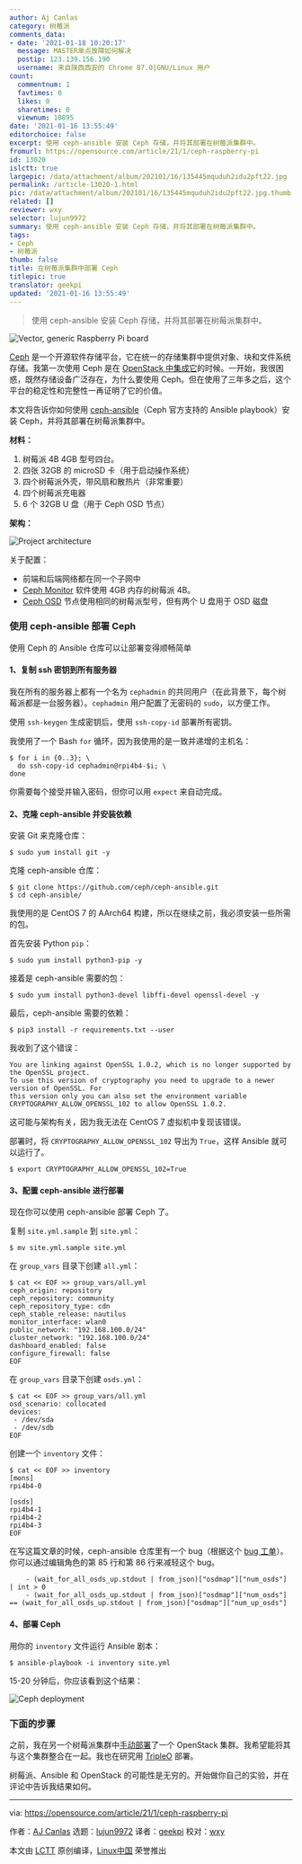 ```yaml
---
author: Aj Canlas
category: 树莓派
comments_data:
- date: '2021-01-18 10:20:17'
  message: MASTER单点故障如何解决
  postip: 123.139.156.190
  username: 来自陕西西安的 Chrome 87.0|GNU/Linux 用户
count:
  commentnum: 1
  favtimes: 0
  likes: 0
  sharetimes: 0
  viewnum: 10895
date: '2021-01-16 13:55:49'
editorchoice: false
excerpt: 使用 ceph-ansible 安装 Ceph 存储，并将其部署在树莓派集群中。
fromurl: https://opensource.com/article/21/1/ceph-raspberry-pi
id: 13020
islctt: true
largepic: /data/attachment/album/202101/16/135445mquduh2idu2pft22.jpg
permalink: /article-13020-1.html
pic: /data/attachment/album/202101/16/135445mquduh2idu2pft22.jpg.thumb.jpg
related: []
reviewer: wxy
selector: lujun9972
summary: 使用 ceph-ansible 安装 Ceph 存储，并将其部署在树莓派集群中。
tags:
- Ceph
- 树莓派
thumb: false
title: 在树莓派集群中部署 Ceph
titlepic: true
translator: geekpi
updated: '2021-01-16 13:55:49'
---
```



> 
> 使用 ceph-ansible 安装 Ceph 存储，并将其部署在树莓派集群中。
> 
> 
> 


![](/data/attachment/album/202101/16/135445mquduh2idu2pft22.jpg "Vector, generic Raspberry Pi board")


[Ceph](https://ceph.io/) 是一个开源软件存储平台，它在统一的存储集群中提供对象、块和文件系统存储。我第一次使用 Ceph 是在 [OpenStack 中集成它](https://opensource.com/business/15/1/introduction-ceph-storage-openstack)的时候。一开始，我很困惑，既然存储设备广泛存在，为什么要使用 Ceph。但在使用了三年多之后，这个平台的稳定性和完整性一再证明了它的价值。


本文将告诉你如何使用 [ceph-ansible](https://docs.ceph.com/projects/ceph-ansible/en/latest/index.html#)（Ceph 官方支持的 Ansible playbook）安装 Ceph，并将其部署在树莓派集群中。


**材料：**


1. 树莓派 4B 4GB 型号四台。
2. 四张 32GB 的 microSD 卡（用于启动操作系统）
3. 四个树莓派外壳，带风扇和散热片（非常重要）
4. 四个树莓派充电器
5. 6 个 32GB U 盘（用于 Ceph OSD 节点）


**架构：**


![Project architecture](/data/attachment/album/202101/16/135551r85dz81iuhx85n9h.png "Project architecture")


关于配置：


* 前端和后端网络都在同一个子网中
* [Ceph Monitor](https://docs.ceph.com/en/latest/glossary/#term-Ceph-Monitor) 软件使用 4GB 内存的树莓派 4B。
* [Ceph OSD](https://docs.ceph.com/en/latest/glossary/#term-OSD) 节点使用相同的树莓派型号，但有两个 U 盘用于 OSD 磁盘


### 使用 ceph-ansible 部署 Ceph


使用 Ceph 的 Ansible 仓库可以让部署变得顺畅简单


#### 1、复制 ssh 密钥到所有服务器


我在所有的服务器上都有一个名为 `cephadmin` 的共同用户（在此背景下，每个树莓派都是一台服务器）。`cephadmin` 用户配置了无密码的 `sudo`，以方便工作。


使用 `ssh-keygen` 生成密钥后，使用 `ssh-copy-id` 部署所有密钥。


我使用了一个 Bash `for` 循环，因为我使用的是一致并递增的主机名：



```
$ for i in {0..3}; \
  do ssh-copy-id cephadmin@rpi4b4-$i; \
done

```

你需要每个接受并输入密码，但你可以用 `expect` 来自动完成。


#### 2、克隆 ceph-ansible 并安装依赖


安装 Git 来克隆仓库：



```
$ sudo yum install git -y

```

克隆 ceph-ansible 仓库：



```
$ git clone https://github.com/ceph/ceph-ansible.git
$ cd ceph-ansible/

```

我使用的是 CentOS 7 的 AArch64 构建，所以在继续之前，我必须安装一些所需的包。


首先安装 Python `pip`：



```
$ sudo yum install python3-pip -y

```

接着是 ceph-ansible 需要的包：



```
$ sudo yum install python3-devel libffi-devel openssl-devel -y

```

最后，ceph-ansible 需要的依赖：



```
$ pip3 install -r requirements.txt --user

```

我收到了这个错误：



```
You are linking against OpenSSL 1.0.2, which is no longer supported by the OpenSSL project.
To use this version of cryptography you need to upgrade to a newer version of OpenSSL. For
this version only you can also set the environment variable
CRYPTOGRAPHY_ALLOW_OPENSSL_102 to allow OpenSSL 1.0.2.

```

这可能与架构有关，因为我无法在 CentOS 7 虚拟机中复现该错误。


部署时，将 `CRYPTOGRAPHY_ALLOW_OPENSSL_102` 导出为 `True`，这样 Ansible 就可以运行了。



```
$ export CRYPTOGRAPHY_ALLOW_OPENSSL_102=True

```

#### 3、配置 ceph-ansible 进行部署


现在你可以使用 ceph-ansible 部署 Ceph 了。


复制 `site.yml.sample` 到 `site.yml`：



```
$ mv site.yml.sample site.yml

```

在 `group_vars` 目录下创建 `all.yml`：



```
$ cat << EOF >> group_vars/all.yml
ceph_origin: repository
ceph_repository: community
ceph_repository_type: cdn
ceph_stable_release: nautilus
monitor_interface: wlan0
public_network: "192.168.100.0/24"
cluster_network: "192.168.100.0/24"
dashboard_enabled: false
configure_firewall: false
EOF

```

在 `group_vars` 目录下创建 `osds.yml`：



```
$ cat << EOF >> group_vars/all.yml
osd_scenario: collocated
devices:
 - /dev/sda
 - /dev/sdb
EOF

```

创建一个 `inventory` 文件：



```
$ cat << EOF >> inventory
[mons]
rpi4b4-0

[osds]
rpi4b4-1
rpi4b4-2
rpi4b4-3
EOF

```

在写这篇文章的时候，ceph-ansible 仓库里有一个 bug（根据这个 [bug 工单](https://tracker.ceph.com/issues/43430)）。你可以通过编辑角色的第 85 行和第 86 行来减轻这个 bug。



```
    - (wait_for_all_osds_up.stdout | from_json)["osdmap"]["num_osds"] | int > 0
    - (wait_for_all_osds_up.stdout | from_json)["osdmap"]["num_osds"] == (wait_for_all_osds_up.stdout | from_json)["osdmap"]["num_up_osds"]

```

#### 4、部署 Ceph


用你的 `inventory` 文件运行 Ansible 剧本：



```
$ ansible-playbook -i inventory site.yml

```

15-20 分钟后，你应该看到这个结果：


![Ceph deployment](/data/attachment/album/202101/16/135551sr7xjrjj7n5xyik7.png "Ceph deployment")


### 下面的步骤


之前，我在另一个树莓派集群中[手动部署](https://opensource.com/article/20/12/openstack-raspberry-pi)了一个 OpenStack 集群。我希望能将其与这个集群整合在一起。我也在研究用 [TripleO](https://wiki.openstack.org/wiki/TripleO) 部署。


树莓派、Ansible 和 OpenStack 的可能性是无穷的。开始做你自己的实验，并在评论中告诉我结果如何。




---


via: <https://opensource.com/article/21/1/ceph-raspberry-pi>


作者：[AJ Canlas](https://opensource.com/users/ajscanlas) 选题：[lujun9972](https://github.com/lujun9972) 译者：[geekpi](https://github.com/geekpi) 校对：[wxy](https://github.com/wxy)


本文由 [LCTT](https://github.com/LCTT/TranslateProject) 原创编译，[Linux中国](https://linux.cn/) 荣誉推出